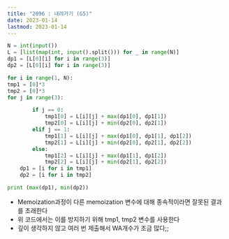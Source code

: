 ```yaml
---
title: "2096 : 내려가기 (G5)"
date: 2023-01-14
lastmod: 2023-01-14
---
```


```python
N = int(input())
L = [list(map(int, input().split())) for _ in range(N)]
dp1 = [L[0][i] for i in range(3)]
dp2 = [L[0][i] for i in range(3)]

for i in range(1, N):
tmp1 = [0]*3
tmp2 = [0]*3
for j in range(3):

        if j == 0:
            tmp1[0] = L[i][j] + max(dp1[0], dp1[1])
            tmp2[0] = L[i][j] + min(dp2[0], dp2[1])
        elif j == 1:
            tmp1[1] = L[i][j] + max(dp1[0], dp1[1], dp1[2])
            tmp2[1] = L[i][j] + min(dp2[0], dp2[1], dp2[2])
        else:
            tmp1[2] = L[i][j] + max(dp1[1], dp1[2])
            tmp2[2] = L[i][j] + min(dp2[1], dp2[2])
    dp1 = [i for i in tmp1]
    dp2 = [i for i in tmp2]

print (max(dp1), min(dp2))
```

- Memoization과정이 다른 memoization 변수에 대해 종속적이라면 잘못된 결과를 초래한다
- 위 코드에서는 이를 방지하기 위해 tmp1, tmp2 변수를 사용한다
- 깊이 생각하지 않고 여러 번 제출해서 WA개수가 조금 많다;;
